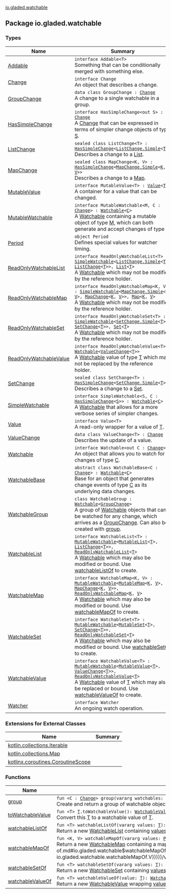 [io.gladed.watchable](./index.md)

## Package io.gladed.watchable

### Types

| Name | Summary |
|---|---|
| [Addable](-addable/index.md) | `interface Addable<T>`<br>Something that can be conditionally merged with something else. |
| [Change](-change/index.md) | `interface Change`<br>An object that describes a change. |
| [GroupChange](-group-change/index.md) | `data class GroupChange : `[`Change`](-change/index.md)<br>A change to a single watchable in a group. |
| [HasSimpleChange](-has-simple-change/index.md) | `interface HasSimpleChange<out S> : `[`Change`](-change/index.md)<br>A [Change](-change/index.md) that can be expressed in terms of simpler change objects of type [S](-has-simple-change/index.md#S). |
| [ListChange](-list-change/index.md) | `sealed class ListChange<T> : `[`HasSimpleChange`](-has-simple-change/index.md)`<`[`ListChange.Simple`](-list-change/-simple/index.md)`<`[`T`](-list-change/index.md#T)`>>`<br>Describes a change to a [List](https://kotlinlang.org/api/latest/jvm/stdlib/kotlin.collections/-list/index.html). |
| [MapChange](-map-change/index.md) | `sealed class MapChange<K, V> : `[`HasSimpleChange`](-has-simple-change/index.md)`<`[`MapChange.Simple`](-map-change/-simple/index.md)`<`[`K`](-map-change/index.md#K)`, `[`V`](-map-change/index.md#V)`>>`<br>Describes a change to a [Map](https://kotlinlang.org/api/latest/jvm/stdlib/kotlin.collections/-map/index.html). |
| [MutableValue](-mutable-value/index.md) | `interface MutableValue<T> : `[`Value`](-value/index.md)`<`[`T`](-mutable-value/index.md#T)`>`<br>A container for a value that can be changed. |
| [MutableWatchable](-mutable-watchable/index.md) | `interface MutableWatchable<M, C : `[`Change`](-change/index.md)`> : `[`Watchable`](-watchable/index.md)`<`[`C`](-mutable-watchable/index.md#C)`>`<br>A [Watchable](-watchable/index.md) containing a mutable object of type [M](-mutable-watchable/index.md#M), which can both generate and accept changes of type [C](-mutable-watchable/index.md#C). |
| [Period](-period/index.md) | `object Period`<br>Defines special values for watcher timing. |
| [ReadOnlyWatchableList](-read-only-watchable-list.md) | `interface ReadOnlyWatchableList<T> : `[`SimpleWatchable`](-simple-watchable/index.md)`<`[`ListChange.Simple`](-list-change/-simple/index.md)`<`[`T`](-read-only-watchable-list.md#T)`>, `[`ListChange`](-list-change/index.md)`<`[`T`](-read-only-watchable-list.md#T)`>>, `[`List`](https://kotlinlang.org/api/latest/jvm/stdlib/kotlin.collections/-list/index.html)`<`[`T`](-read-only-watchable-list.md#T)`>`<br>A [Watchable](https://kotlinlang.org/api/latest/jvm/stdlib/kotlin.collections/-list/index.html) which may not be modified by the reference holder. |
| [ReadOnlyWatchableMap](-read-only-watchable-map.md) | `interface ReadOnlyWatchableMap<K, V> : `[`SimpleWatchable`](-simple-watchable/index.md)`<`[`MapChange.Simple`](-map-change/-simple/index.md)`<`[`K`](-read-only-watchable-map.md#K)`, `[`V`](-read-only-watchable-map.md#V)`>, `[`MapChange`](-map-change/index.md)`<`[`K`](-read-only-watchable-map.md#K)`, `[`V`](-read-only-watchable-map.md#V)`>>, `[`Map`](https://kotlinlang.org/api/latest/jvm/stdlib/kotlin.collections/-map/index.html)`<`[`K`](-read-only-watchable-map.md#K)`, `[`V`](-read-only-watchable-map.md#V)`>`<br>A [Watchable](https://kotlinlang.org/api/latest/jvm/stdlib/kotlin.collections/-map/index.html) which may not be modified by the reference holder. |
| [ReadOnlyWatchableSet](-read-only-watchable-set.md) | `interface ReadOnlyWatchableSet<T> : `[`SimpleWatchable`](-simple-watchable/index.md)`<`[`SetChange.Simple`](-set-change/-simple/index.md)`<`[`T`](-read-only-watchable-set.md#T)`>, `[`SetChange`](-set-change/index.md)`<`[`T`](-read-only-watchable-set.md#T)`>>, `[`Set`](https://kotlinlang.org/api/latest/jvm/stdlib/kotlin.collections/-set/index.html)`<`[`T`](-read-only-watchable-set.md#T)`>`<br>A [Watchable](https://kotlinlang.org/api/latest/jvm/stdlib/kotlin.collections/-set/index.html) which may not be modified by the reference holder. |
| [ReadOnlyWatchableValue](-read-only-watchable-value/index.md) | `interface ReadOnlyWatchableValue<T> : `[`Watchable`](-watchable/index.md)`<`[`ValueChange`](-value-change/index.md)`<`[`T`](-read-only-watchable-value/index.md#T)`>>`<br>A [Watchable](-watchable/index.md) value of type [T](-read-only-watchable-value/index.md#T) which may not be replaced by the reference holder. |
| [SetChange](-set-change/index.md) | `sealed class SetChange<T> : `[`HasSimpleChange`](-has-simple-change/index.md)`<`[`SetChange.Simple`](-set-change/-simple/index.md)`<`[`T`](-set-change/index.md#T)`>>`<br>Describes a change to a [Set](https://kotlinlang.org/api/latest/jvm/stdlib/kotlin.collections/-set/index.html). |
| [SimpleWatchable](-simple-watchable/index.md) | `interface SimpleWatchable<S, C : `[`HasSimpleChange`](-has-simple-change/index.md)`<`[`S`](-simple-watchable/index.md#S)`>> : `[`Watchable`](-watchable/index.md)`<`[`C`](-simple-watchable/index.md#C)`>`<br>A [Watchable](-watchable/index.md) that allows for a more verbose series of simpler changes. |
| [Value](-value/index.md) | `interface Value<T>`<br>A read-only wrapper for a value of [T](-value/index.md#T). |
| [ValueChange](-value-change/index.md) | `data class ValueChange<T> : `[`Change`](-change/index.md)<br>Describes the update of a value. |
| [Watchable](-watchable/index.md) | `interface Watchable<out C : `[`Change`](-change/index.md)`>`<br>An object that allows you to watch for changes of type [C](-watchable/index.md#C). |
| [WatchableBase](-watchable-base/index.md) | `abstract class WatchableBase<C : `[`Change`](-change/index.md)`> : `[`Watchable`](-watchable/index.md)`<`[`C`](-watchable-base/index.md#C)`>`<br>Base for an object that generates change events of type [C](-watchable-base/index.md#C) as its underlying data changes. |
| [WatchableGroup](-watchable-group/index.md) | `class WatchableGroup : `[`Watchable`](-watchable/index.md)`<`[`GroupChange`](-group-change/index.md)`>`<br>A group of [Watchable](-watchable/index.md) objects that can be watched for any change, which arrives as a [GroupChange](-group-change/index.md). Can also be created with [group](group.md). |
| [WatchableList](-watchable-list/index.md) | `interface WatchableList<T> : `[`MutableWatchable`](-mutable-watchable/index.md)`<`[`MutableList`](https://kotlinlang.org/api/latest/jvm/stdlib/kotlin.collections/-mutable-list/index.html)`<`[`T`](-watchable-list/index.md#T)`>, `[`ListChange`](-list-change/index.md)`<`[`T`](-watchable-list/index.md#T)`>>, `[`ReadOnlyWatchableList`](-read-only-watchable-list.md)`<`[`T`](-watchable-list/index.md#T)`>`<br>A [Watchable](https://kotlinlang.org/api/latest/jvm/stdlib/kotlin.collections/-list/index.html) which may also be modified or bound. Use [watchableListOf](watchable-list-of.md) to create. |
| [WatchableMap](-watchable-map/index.md) | `interface WatchableMap<K, V> : `[`MutableWatchable`](-mutable-watchable/index.md)`<`[`MutableMap`](https://kotlinlang.org/api/latest/jvm/stdlib/kotlin.collections/-mutable-map/index.html)`<`[`K`](-watchable-map/index.md#K)`, `[`V`](-watchable-map/index.md#V)`>, `[`MapChange`](-map-change/index.md)`<`[`K`](-watchable-map/index.md#K)`, `[`V`](-watchable-map/index.md#V)`>>, `[`ReadOnlyWatchableMap`](-read-only-watchable-map.md)`<`[`K`](-watchable-map/index.md#K)`, `[`V`](-watchable-map/index.md#V)`>`<br>A [Watchable](https://kotlinlang.org/api/latest/jvm/stdlib/kotlin.collections/-map/index.html) which may also be modified or bound. Use [watchableMapOf](watchable-map-of.md) to create. |
| [WatchableSet](-watchable-set/index.md) | `interface WatchableSet<T> : `[`MutableWatchable`](-mutable-watchable/index.md)`<`[`MutableSet`](https://kotlinlang.org/api/latest/jvm/stdlib/kotlin.collections/-mutable-set/index.html)`<`[`T`](-watchable-set/index.md#T)`>, `[`SetChange`](-set-change/index.md)`<`[`T`](-watchable-set/index.md#T)`>>, `[`ReadOnlyWatchableSet`](-read-only-watchable-set.md)`<`[`T`](-watchable-set/index.md#T)`>`<br>A [Watchable](https://kotlinlang.org/api/latest/jvm/stdlib/kotlin.collections/-set/index.html) which may also be modified or bound. Use [watchableSetOf](watchable-set-of.md) to create. |
| [WatchableValue](-watchable-value/index.md) | `interface WatchableValue<T> : `[`MutableWatchable`](-mutable-watchable/index.md)`<`[`MutableValue`](-mutable-value/index.md)`<`[`T`](-watchable-value/index.md#T)`>, `[`ValueChange`](-value-change/index.md)`<`[`T`](-watchable-value/index.md#T)`>>, `[`ReadOnlyWatchableValue`](-read-only-watchable-value/index.md)`<`[`T`](-watchable-value/index.md#T)`>`<br>A [Watchable](-watchable/index.md) value of [T](-watchable-value/index.md#T) which may also be replaced or bound. Use [watchableValueOf](watchable-value-of.md) to create. |
| [Watcher](-watcher/index.md) | `interface Watcher`<br>An ongoing watch operation. |

### Extensions for External Classes

| Name | Summary |
|---|---|
| [kotlin.collections.Iterable](kotlin.collections.-iterable/index.md) |  |
| [kotlin.collections.Map](kotlin.collections.-map/index.md) |  |
| [kotlinx.coroutines.CoroutineScope](kotlinx.coroutines.-coroutine-scope/index.md) |  |

### Functions

| Name | Summary |
|---|---|
| [group](group.md) | `fun <C : `[`Change`](-change/index.md)`> group(vararg watchables: `[`Watchable`](-watchable/index.md)`<`[`C`](group.md#C)`>): `[`WatchableGroup`](-watchable-group/index.md)<br>Create and return a group of watchable objects that itself is watchable. |
| [toWatchableValue](to-watchable-value.md) | `fun <T> `[`T`](to-watchable-value.md#T)`.toWatchableValue(): `[`WatchableValue`](-watchable-value/index.md)`<`[`T`](to-watchable-value.md#T)`>`<br>Convert this [T](to-watchable-value.md#T) to a watchable value of [T](to-watchable-value.md#T). |
| [watchableListOf](watchable-list-of.md) | `fun <T> watchableListOf(vararg values: `[`T`](watchable-list-of.md#T)`): `[`WatchableList`](-watchable-list/index.md)`<`[`T`](watchable-list-of.md#T)`>`<br>Return a new [WatchableList](-watchable-list/index.md) containing [values](watchable-list-of.md#io.gladed.watchable$watchableListOf(kotlin.Array((io.gladed.watchable.watchableListOf.T)))/values). |
| [watchableMapOf](watchable-map-of.md) | `fun <K, V> watchableMapOf(vararg values: `[`Pair`](https://kotlinlang.org/api/latest/jvm/stdlib/kotlin/-pair/index.html)`<`[`K`](watchable-map-of.md#K)`, `[`V`](watchable-map-of.md#V)`>): `[`WatchableMap`](-watchable-map/index.md)`<`[`K`](watchable-map-of.md#K)`, `[`V`](watchable-map-of.md#V)`>`<br>Return a new [WatchableMap](-watchable-map/index.md) containing a map of [values](watchable-map-of.md#io.gladed.watchable$watchableMapOf(kotlin.Array((kotlin.Pair((io.gladed.watchable.watchableMapOf.K, io.gladed.watchable.watchableMapOf.V)))))/values). |
| [watchableSetOf](watchable-set-of.md) | `fun <T> watchableSetOf(vararg values: `[`T`](watchable-set-of.md#T)`): `[`WatchableSet`](-watchable-set/index.md)`<`[`T`](watchable-set-of.md#T)`>`<br>Return a new [WatchableSet](-watchable-set/index.md) containing [values](watchable-set-of.md#io.gladed.watchable$watchableSetOf(kotlin.Array((io.gladed.watchable.watchableSetOf.T)))/values). |
| [watchableValueOf](watchable-value-of.md) | `fun <T> watchableValueOf(value: `[`T`](watchable-value-of.md#T)`): `[`WatchableValue`](-watchable-value/index.md)`<`[`T`](watchable-value-of.md#T)`>`<br>Return a new [WatchableValue](-watchable-value/index.md) wrapping [value](watchable-value-of.md#io.gladed.watchable$watchableValueOf(io.gladed.watchable.watchableValueOf.T)/value). |
